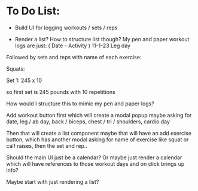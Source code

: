 # To Do List:

- Build UI for logging workouts / sets / reps 

- Render a list? How to structure list though? My pen and paper workout logs are just:
 ( Date - Activity )
 11-1-23 Leg day

 Followed by sets and reps with name of each 
 exercise: 

 Squats: 

Set 1: 245 x 10

so first set is 245 pounds with 
10 repetitions

How would I structure this to mimic my pen and paper logs? 

Add workout button first which will create a modal popup 
maybe asking for date, leg / ab day, back / biceps, chest / tri / shoulders, cardio day

Then that will create a list component maybe that will have 
an add exercise button, which has another modal asking 
for name of exercise like squat or calf raises, then the set and rep..

Should the main UI just be a calendar? Or maybe just render a calendar which will have references to those workout days 
and on click brings up info? 

Maybe start with just rendering a list?